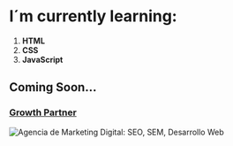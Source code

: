 # I´m currently learning:
1. **HTML**
2. **CSS**
3. **JavaScript**

## Coming Soon...

### [Growth Partner](https://www.GrowthPartner.online)
![Agencia de Marketing Digital: SEO, SEM, Desarrollo Web](https://down.pimpamseo.com/downloads/descarga_2420_1741880835419.jpg)


<!--
**iPablo50/iPablo50** is a ✨ _special_ ✨ repository because its `README.md` (this file) appears on your GitHub profile.

Here are some ideas to get you started:

- 🔭 I’m currently working on ...
- 🌱 I’m currently learning ...
- 👯 I’m looking to collaborate on ...
- 🤔 I’m looking for help with ...
- 💬 Ask me about ...
- 📫 How to reach me: ...
- 😄 Pronouns: ...
- ⚡ Fun fact: ...
-->
